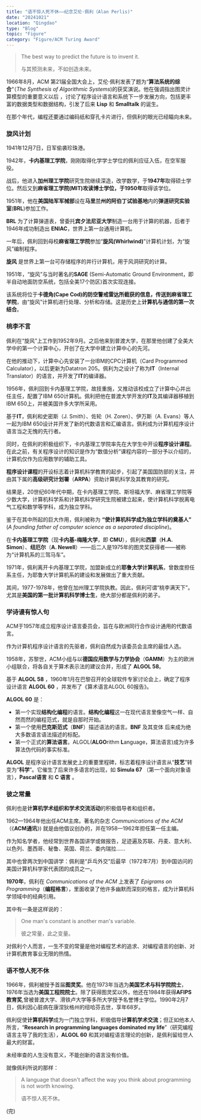 ```yaml
---
title: "语不惊人死不休——纪念艾伦·佩利（Alan Perlis)"
date: "20241021"
location: "Qingdao"
type: "Blog"
topic: "Figure"
category: "Figure/ACM Turing Award"
---
```


>The best way to predict the future is to invent it.
> 
>与其预测未来，不如创造未来。

1966年8月，ACM 第21届全国大会上，艾伦·佩利发表了题为“**算法系统的综合**“（*The Synthesis of Algorithmic Systems*)的获奖演说。他在强调指出图灵计算模型的重要意义以后 ，讨论了程序设计语言和系统下一步发展方向，包括更丰富的数据类型和数据结构，引发了后来 **Lisp** 和 **Smalltalk** 的诞生。

在那个年代，编程还要通过编码纸和穿孔卡片进行，但佩利的眼光已经瞄向未来。

### 旋风计划

1941年12月7日，日军偷袭珍珠港。

1942年，**卡内基理工学院**，刚刚取得化学学士学位的佩利应征入伍，在空军服役。

战后，他进入**加州理工学院**研究生院继续深造，改学数学，于**1947年**取得硕士学位。然后又到**麻省理工学院(MIT)攻读博士学位，于1950年**取得该学位。

1951年，他在**美国陆军军械部**设在**马里兰州的阿伯丁试验基地**内的**弹道研究实验室**(**BRL**)参加工作。

**BRL** 为了计算弹道表，曾委托**宾夕法尼亚大学**制造一台用于计算的机器，后者于1946年成功制造出 **ENIAC**，世界上第一台通用计算机。

一年后，佩利回到母校**麻省理工学院**参加“**旋风(Whirlwind)**”计算机计划，为“旋风”编制程序。

**旋风** 是世界上第一台可存储程序的并行计算机，用于风洞研究的计算。

1951年，“旋风”与当时著名的**SAGE** (Semi-Automatic Ground Environment，即半自动地面防空系统，包括全美17个防区)首次实现连接。

该系统将位于**卡德角(Cape Cod)**的防空警戒雷达所截获的信息，传送到**麻省理工学院**，由“旋风”计算机进行处理、分析和存储。这是历史上**计算机与通信的第一次结合**。

### 桃李不言

佩利在“旋风”上工作到1952年9月。之后他来到普渡大学，在那里他创建了全美大学中的第一个计算中心，开创了在大学中建立计算中心的先河。

在他的推动下，计算中心先安装了一台IBM的CPC计算机（Card Programmed Calculator），以后更新为Datatron 205。佩利为之设计了称为**IT**（Internal Translator）的语言，并开发了**IT**的编译器。

1956年，佩利回到卡内基理工学院，故技重施，又推动该校成立了计算中心并出任主任，配置了IBM 650计算机。佩利把他在普渡大学开发的**IT**及其编译器移植到IBM 650上，并被美国许多大学所采用。

基于**IT**，佩利和史密斯（J. Smith）、佐轮（H. Zoren）、伊万斯（A. Evans）等人一起为IBM 650设计并开发了新的代数语言和汇编语言。佩利成为计算机程序设计语言当之无愧的先行者。

同时，在佩利的积极组织下，卡内基理工学院率先在大学生中开设**程序设计课程**。在此之前，有关程序设计的知识是作为“数值分析”课程内容的一部分予以介绍的，计算机仅作为应用数学的辅助工具。

**程序设计课程**的开设标志着计算机科学教育的起步，引起了美国国防部的关注，并由其下属的**高级研究计划署**（**ARPA**）资助计算机科学及其教育的研究。

结果是，20世纪60年代中期，在卡内基理工学院、斯坦福大学、麻省理工学院等少数大学，计算机科学系和计算机科学研究生院被建立起来，使计算机科学脱离电气工程和数学等学科，成为独立学科。

鉴于在其中所起的巨大作用，佩利被称为 **“使计算机科学成为独立学科的奠基人”** (*A founding father of computer science as a separated discipline*)。

在**卡内基理工学院**（现**卡内基-梅隆大学**，即 **CMU**），佩利和**西蒙**（**H.A. Simon**）、**纽厄尔**（**A. Newell**）——后二人是1975年的图灵奖获得者——被称为“计算机系的三驾马车”。

1971年，佩利离开卡内基理工学院，加盟新成立的**耶鲁大学计算机系**，曾数度担任系主任，为耶鲁大学计算机系的建设和发展做出了重大贡献。

其间，1977-1978年，他曾在加州理工学院执教。因此，佩利可谓“桃李满天下”。尤其是**美国的第一批计算机科学博士生**，绝大部分都是佩利的弟子。

### 学诗谩有惊人句

ACM于1957年成立程序设计语言委员会，旨在与欧洲同行合作设计通用的代数语言。

作为计算机程序设计语言的先驱者，佩利自然成为该委员会主席的最佳人选。

1958年，苏黎世，ACM小组与以**德国应用数学与力学协会**（**GAMM**）为主的欧洲小组联合，将各自关于算术表示法的建议合并，形成了 **ALGOL 58**。

基于 **ALGOL 58** ，1960年1月在巴黎召开的全球软件专家讨论会上，确定了程序设计语言 **ALGOL 60** ，并发布了《算术语言ALGOL 60报告》。

**ALGOL 60** 是：

- 第一个实现**结构化编程**的语言。**结构化编程**这一在现代语言里像空气一样、自然而然的编程范式，就是自那时开始。
- 第一个使用**巴克斯范式**（**BNF**）描述语法的语言。**BNF** 及其变体 后来成为绝大多数语言语法描述的标配。
- 第一个正式的**算法语言**。ALGOL(**ALGO**rithm **L**anguage，算法语言)成为许多算法伪代码的事实标准。

**ALGOL** 是程序设计语言发展史上的重要里程碑，标志着程序设计语言从“**技艺**”转变为“**科学**”。它催生了后来许多语言的出现，如 **Simula 67** （第一个面向对象语言），**Pascal语言** 和 **C 语言** 。

### 彼之常量

佩利也是**计算机学术组织和学术交流活动**的积极倡导者和组织者。

1962—1964年他出任ACM主席。著名的杂志 *Communications of the ACM* （《**ACM通讯**》) 就是由他倡议创办的，并在1958—1962年担任第一任主编。

作为知名学者，他经常到世界各国讲学或做报告，足迹遍及苏联、丹麦、意大利、以色列、墨西哥、秘鲁、英国、荷兰、委内瑞拉……

其中也曾两次到中国讲学：佩利是“乒乓外交”后最早（1972年7月）到中国访问的美国计算机科学家代表团的成员之一。

**1970年**，佩利在 *Communications of the ACM* 上发表了 *Epigrams on Programming*（**编程格言**），里面收录了他许多幽默而深刻的格言，成为计算机科学领域中的经典引用。

其中有一条是这样说的：

>One man's constant is another man's variable.
>
>彼之常量，此之变量。

对佩利个人而言，一生不变的常量是他对编程艺术的追求、对编程语言的创新、对计算机教育事业无限的热情。
### 语不惊人死不休

1966年，佩利被授予首届**图灵奖**。他在1973年当选为**美国艺术与科学院院士**，1976年当选为**美国工程院院士**。除了获得图灵奖以外，他还在1984年获得**AFIPS教育奖**,曾被普渡大学、滑铁卢大学等多所大学授予名誉博士学位。1990年2月7日，佩利因心脏病在康涅狄格州的纽哈芬去世，享年68岁。

佩利促使**计算机科学**成为一门独立学科，积极倡导**计算机学术交流**；但正如他本人所言，“**Research in programming languages domin­ated my life**”（研究编程语言主导了我的生活），**ALGOL 60** 和其对编程语言理论的创新，是佩利留给世人最大的财富。

未经审查的人生没有意义，不能创新的语言没有价值。

就像佩利所说的那样：

>A language that doesn't affect the way you think about programming is not worth knowing.
>
>语不惊人死不休。

(完)

